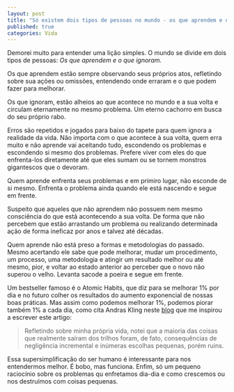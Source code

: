 ```yaml
---
layout: post
title: "Só existem dois tipos de pessoas no mundo - os que aprendem e os que ignoram"
published: true
categories: Vida
---
```


Demorei muito para entender uma lição simples. O mundo se divide em dois tipos de pessoas: _Os que aprendem e o que ignoram._ 

Os que aprendem estão sempre observando seus próprios atos, refletindo sobre sua ações ou omissões, entendendo onde erraram e o que podem fazer para melhorar. 

Os que ignoram, estão alheios ao que acontece no mundo e a sua volta e circulam eternamente no mesmo problema. Um eterno cachorro em busca do seu próprio rabo. 

Erros são repetidos e jogados para baixo do tapete para quem ignora a realidade da vida. Não importa com o que acontece à sua volta, quem erra muito e não aprende vai aceitando tudo, escondendo os problemas e escondendo si mesmo dos problemas. Prefere viver com eles do que enfrenta-los diretamente até que eles sumam ou se tornem monstros gigantescos que o devoram. 

Quem aprende enfrenta seus problemas e em primiro lugar, não esconde de si mesmo. Enfrenta o problema ainda quando ele está nascendo e segue em frente. 

Suspeito que aqueles que não aprendem não possuem nem mesmo consciência do que está acontecendo a sua volta. De forma que não percebem que estão arrastando um problema ou realizando determinada ação de forma ineficaz por anos e talvez até décadas. 

Quem aprende não está preso a formas e metodologias do passado. Mesmo acertando ele sabe que pode melhorar, mudar um procedimento, um processo, uma metodologia e atingir um resultado melhor ou até mesmo, pior, e voltar ao estado anterior ao perceber que o novo não superou o velho. Levanta sacode a poeira e segue em frente. 

Um bestseller famoso é o Atomic Habits, que diz para se melhorar 1% por dia e no futuro colher os resultados do aumento exponencial de nossas boas práticas. Mas assim como podemos melhorar 1%, podemos piorar também 1% a cada dia, como cita Andras Kling neste [blog](https://awesomekling.github.io/Excellence-is-a-habit-but-so-is-failure/?utm_source=hackernewsletter&utm_medium=email&utm_term=fav) que me inspirou a escrever este artigo: 

> Refletindo sobre minha própria vida, notei que a maioria das coisas que realmente saíram dos trilhos foram, de fato, consequências de negligência incremental e inúmeras escolhas pequenas, porém ruins. 

Essa supersimplificação do ser humano é interessante para nos entendermos melhor. É bobo, mas funciona. Enfim, só um pequeno raciocínio sobre os problemas qu enfretamos dia-dia e como crescemos ou nos destruímos com coisas pequenas.
